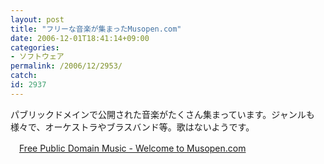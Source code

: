 ```yaml
---
layout: post
title: "フリーな音楽が集まったMusopen.com"
date: 2006-12-01T18:41:14+09:00
categories:
- ソフトウェア
permalink: /2006/12/2953/
catch: 
id: 2937
---
```

 

パブリックドメインで公開された音楽がたくさん集まっています。ジャンルも様々で、オーケストラやブラスバンド等。歌はないようです。

　[Free Public Domain Music - Welcome to Musopen.com](http://www.musopen.com/)

